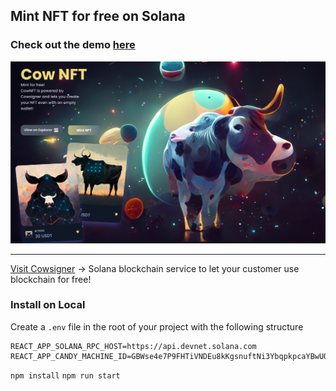 ## Mint NFT for free on Solana 

### Check out the demo [here](https://nft.cowsigner.com/) 

![cover](./cover.png)

---

[Visit Cowsigner](https://cowsigner.com "Visit Cowsigner!") -> Solana blockchain service to let your customer use blockchain for free!

### Install on Local
Create a `.env` file in the root of your project with the following structure

```
REACT_APP_SOLANA_RPC_HOST=https://api.devnet.solana.com
REACT_APP_CANDY_MACHINE_ID=GBWse4e7P9FHTiVNDEu8kKgsnuftNi3YbqpkpcaYBwUQ
```


`npm install`
`npm run start`


